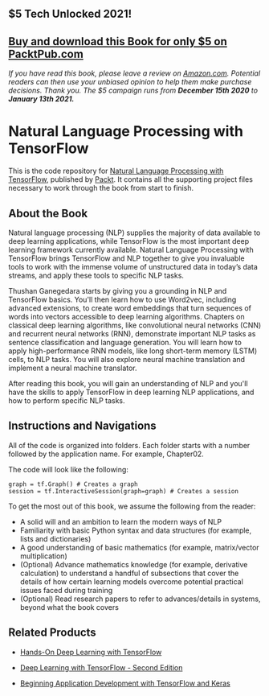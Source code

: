 ## $5 Tech Unlocked 2021!
[Buy and download this Book for only $5 on PacktPub.com](https://www.packtpub.com/product/natural-language-processing-with-tensorflow/9781788478311)
-----
*If you have read this book, please leave a review on [Amazon.com](https://www.amazon.com/gp/product/1788478312).     Potential readers can then use your unbiased opinion to help them make purchase decisions. Thank you. The $5 campaign         runs from __December 15th 2020__ to __January 13th 2021.__*

# Natural Language Processing with TensorFlow
This is the code repository for [Natural Language Processing with TensorFlow](https://www.packtpub.com/application-development/natural-language-processing-tensorflow?utm_source=github&utm_medium=repository&utm_campaign=9781788478311), published by [Packt](https://www.packtpub.com/?utm_source=github). It contains all the supporting project files necessary to work through the book from start to finish.
## About the Book
Natural language processing (NLP) supplies the majority of data available to deep learning applications, while TensorFlow is the most important deep learning framework currently available. Natural Language Processing with TensorFlow brings TensorFlow and NLP together to give you invaluable tools to work with the immense volume of unstructured data in today’s data streams, and apply these tools to specific NLP tasks.

Thushan Ganegedara starts by giving you a grounding in NLP and TensorFlow basics. You'll then learn how to use Word2vec, including advanced extensions, to create word embeddings that turn sequences of words into vectors accessible to deep learning algorithms. Chapters on classical deep learning algorithms, like convolutional neural networks (CNN) and recurrent neural networks (RNN), demonstrate important NLP tasks as sentence classification and language generation. You will learn how to apply high-performance RNN models, like long short-term memory (LSTM) cells, to NLP tasks. You will also explore neural machine translation and implement a neural machine translator.

After reading this book, you will gain an understanding of NLP and you'll have the skills to apply TensorFlow in deep learning NLP applications, and how to perform specific NLP tasks.
 
## Instructions and Navigations
All of the code is organized into folders. Each folder starts with a number followed by the application name. For example, Chapter02.



The code will look like the following:
```
graph = tf.Graph() # Creates a graph
session = tf.InteractiveSession(graph=graph) # Creates a session
```

To get the most out of this book, we assume the following from the reader:
* A solid will and an ambition to learn the modern ways of NLP
* Familiarity with basic Python syntax and data structures (for example, lists and dictionaries)
* A good understanding of basic mathematics (for example, matrix/vector multiplication)
* (Optional) Advance mathematics knowledge (for example, derivative calculation) to understand a handful of subsections that cover the details of how certain learning models overcome potential practical issues faced during training
* (Optional) Read research papers to refer to advances/details in systems, beyond what the book covers

## Related Products
* [Hands-On Deep Learning with TensorFlow](https://www.packtpub.com/big-data-and-business-intelligence/hands-deep-learning-tensorflow?utm_source=github&utm_medium=repository&utm_campaign=9781787282773)

* [Deep Learning with TensorFlow - Second Edition](https://www.packtpub.com/big-data-and-business-intelligence/deep-learning-tensorflow-second-edition?utm_source=github&utm_medium=repository&utm_campaign=9781788831109)

* [Beginning Application Development with TensorFlow and Keras](https://www.packtpub.com/application-development/beginning-application-development-tensorflow-and-keras?utm_source=github&utm_medium=repository&utm_campaign=9781789537291)
